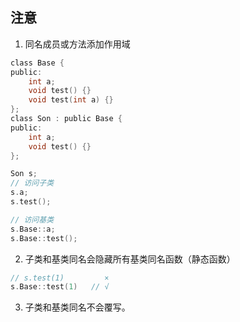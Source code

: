 ## 注意
1. 同名成员或方法添加作用域
```c
class Base {
public:
    int a;
    void test() {}
    void test(int a) {}
};
class Son : public Base {
public:
    int a;
    void test() {}
};

Son s;
// 访问子类
s.a;
s.test();

// 访问基类
s.Base::a;
s.Base::test();
```
2. 子类和基类同名会隐藏所有基类同名函数（静态函数）
```c
// s.test(1)         ×
s.Base::test(1)   // √
```
3. 子类和基类同名不会覆写。